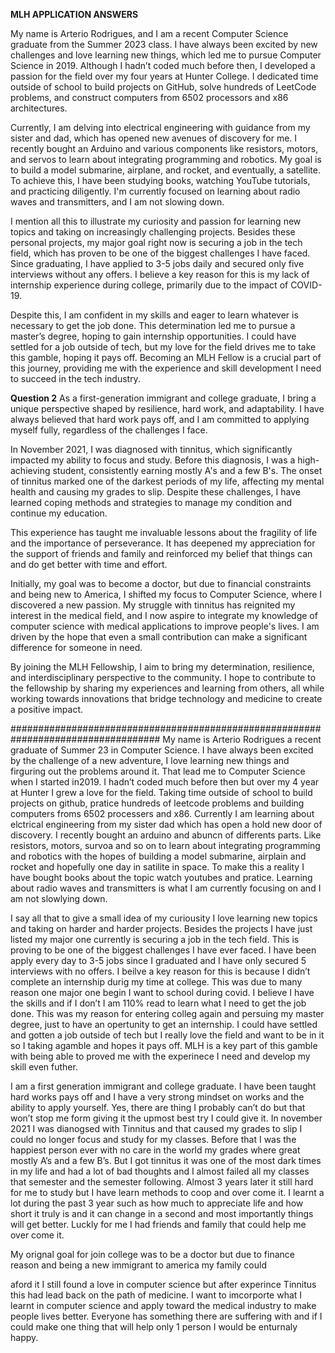 **MLH APPLICATION ANSWERS**

My name is Arterio Rodrigues, and I am a recent Computer Science graduate from the Summer 2023 class. I have always been
excited by new challenges and love learning new things, which led me to pursue Computer Science in 2019. Although I hadn’t 
coded much before then, I developed a passion for the field over my four years at Hunter College. I dedicated time outside of
school to build projects on GitHub, solve hundreds of LeetCode problems, and construct computers from 6502 processors and x86 
architectures.

Currently, I am delving into electrical engineering with guidance from my sister and dad, which has opened new avenues of 
discovery for me. I recently bought an Arduino and various components like resistors, motors, and servos to learn about
integrating programming and robotics. My goal is to build a model submarine, airplane, and rocket, and eventually, a 
satellite. To achieve this, I have been studying books, watching YouTube tutorials, and practicing diligently. I'm currently 
focused on learning about radio waves and transmitters, and I am not slowing down.


I mention all this to illustrate my curiosity and passion for learning new topics and taking on increasingly challenging 
projects. Besides these personal projects, my major goal right now is securing a job in the tech field, which has proven to be 
one of the biggest challenges I have faced. Since graduating, I have applied to 3-5 jobs daily and secured only five 
interviews without any offers. I believe a key reason for this is my lack of internship experience during college, primarily 
due to the impact of COVID-19.


Despite this, I am confident in my skills and eager to learn whatever is necessary to get the job done. This determination led
me to pursue a master’s degree, hoping to gain internship opportunities. I could have settled for a job outside of tech, but 
my love for the field drives me to take this gamble, hoping it pays off. Becoming an MLH Fellow is a crucial part of this 
journey, providing me with the experience and skill development I need to succeed in the tech industry.

**Question 2**
As a first-generation immigrant and college graduate, I bring a unique perspective shaped by resilience, hard work, and adaptability. I 
have always believed that hard work pays off, and I am committed to applying myself fully, regardless of the challenges I face.


In November 2021, I was diagnosed with tinnitus, which significantly impacted my ability to focus and study. Before this diagnosis, I 
was a high-achieving student, consistently earning mostly A's and a few B's. The onset of tinnitus marked one of the darkest periods of 
my life, affecting my mental health and causing my grades to slip. Despite these challenges, I have learned coping methods and 
strategies to manage my condition and continue my education.


This experience has taught me invaluable lessons about the fragility of life and the importance of perseverance. It has deepened my 
appreciation for the support of friends and family and reinforced my belief that things can and do get better with time and effort.


Initially, my goal was to become a doctor, but due to financial constraints and being new to America, I shifted my focus to Computer 
Science, where I discovered a new passion. My struggle with tinnitus has reignited my interest in the medical field, and I now aspire 
to integrate my knowledge of computer science with medical applications to improve people's lives. I am driven by the hope that even a 
small contribution can make a significant difference for someone in need.


By joining the MLH Fellowship, I aim to bring my determination, resilience, and interdisciplinary perspective to the community. I hope 
to contribute to the fellowship by sharing my experiences and learning from others, all while working towards innovations that bridge 
technology and medicine to create a positive impact.


###################################################################################
My name is Arterio Rodrigues a recent graduate of Summer 23 in Computer Science. I have always been excited by the challenge of a new 
adventure, I love learning new things and firguring out the problems around it. That lead me to Computer Science when I started in2019. 
I hadn’t coded much before then but over my 4 year at Hunter I grew a love for the field. Taking time outside of school to build 
projects on github, pratice hundreds of leetcode problems and building computers froms 6502 processers and x86. Currently I am learning
about elctrical engineering from my sister dad which has open a hold new door of discovery. I recently bought an arduino and abuncn of 
differents parts. Like resistors, motors, survoa and so on to learn about integrating programming and robotics with the hopes of 
building a model submarine, airplain and rocket and hopefully one day in satilite in space. To make this a reality I have bought books 
about the topic watch youtubes and pratice. Learning about radio waves and transmitters is what I am currently focusing on and I am not
slowlying down. 

I say all that to give a small idea of my curiousity I love learning new topics and taking on harder and harder projects. Besides the 
projects I have just listed my major one currently is securing a job in the tech field. This is proving to be one of the biggest 
challenges I have ever faced. I have been apply every day to 3-5 jobs since I graduated and I have only secured 5 interviews with no 
offers. I beilve a key reason for this is because I didn’t complete an internship durig my time at college. This was due to many reason 
one major one begin I want to school during covid. I believe I have the skills and if I don’t I am 110% read to learn what I need to 
get the job done. This was my reason for entering colleg again and persuing my master degree, just to have an opertunity to get an 
internship. I could have settled and gotten a job outside of tech but I really love the field and want to be in it so I taking agamble 
and hopes it pays off. MLH is a key part of this gamble with being able to proved me with the experinece I need and develop my skill 
even futher. 

I am a first generation immigrant and college graduate. I have been taught hard works pays off and I have a very strong mindset on 
works and the ability to apply yourself. Yes, there are thing I probably can’t do but that won’t stop me form giving it the upmost best
try I could give it. In november 2021 I was dianogsed with Tinnitus and that caused my grades to slip I could no longer focus and study
for my classes. Before that I was the happiest person ever with no care in the world my grades where great mostly A’s and a few B’s. 
But I got tinnitus it was one of the most dark times in my life and had a lot of bad thoughts and I almost failed all my classes that 
semester and the semester following. Almost 3 years later it still hard for me to study but I have learn methods to coop and over come 
it. I learnt a lot during the past 3 year such as how much to appreciate life and how short it truly is and it can change in a second 
and most importantly things will get better. Luckly for me I had friends and family that could help me over come it. 


My orignal goal for join college was to be a doctor but due to finance reason and being a new immigrant to america my family could 

aford it I still found a love in computer science but after experince Tinnitus this had lead back on the path of medicine. I want to 
imcorporte what I learnt in computer science and apply toward the medical  industry to make people lives better. Everyone has something 
there are suffering with and if I could make one thing that will help only 1 person I would be enturnaly happy. 

